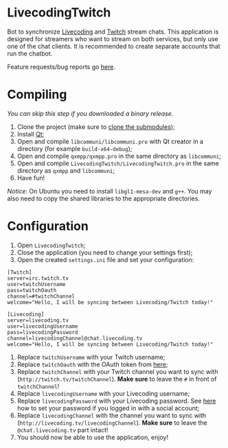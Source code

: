 # LivecodingTwitch

Bot to synchronize [Livecoding](https://livecoding.tv) and [Twitch](https://twitch.tv) stream chats. This application is designed for streamers who want to stream on both services, but only use one of the chat clients. It is recommended to create separate accounts that run the chatbot.

Feature requests/bug reports go [here](https://github.com/mrexodia/LivecodingTwitch/issues).

# Compiling

*You can skip this step if you downloaded a binary release.*

1. Clone the project (make sure to [clone the submodules](http://stackoverflow.com/questions/3796927/how-to-git-clone-including-submodules));
1. Install [Qt](http://www.qt.io/download);
2. Open and compile `libcommuni/libcommuni.pro` with Qt creator in a directory (for example `build-x64-debug`);
3. Open and compile `qxmpp/qxmpp.pro` in the same directory as `libcommuni`;
4. Open and compile `LivecodingTwitch/LivecodingTwitch.pro` in the same directory as `qxmpp` and `libcommuni`;
5. Have fun!

*Notice*: On Ubuntu you need to install `libgl1-mesa-dev` and `g++`. You may also need to copy the shared libraries to the appropriate directories.

# Configuration

1. Open `LivecodingTwitch`;
2. Close the application (you need to change your settings first);
3. Open the created `settings.ini` file and set your configuration:

```
[Twitch]
server=irc.twitch.tv
user=twitchUsername
pass=twitchOauth
channel=#twitchChannel
welcome="Hello, I will be syncing between Livecoding/Twitch today!"

[Livecoding]
server=livecoding.tv
user=livecodingUsername
pass=livecodingPassword
channel=livecodingChannel@chat.livecoding.tv
welcome="Hello, I will be syncing between Livecoding/Twitch today!"
``` 

1. Replace `twitchUsername` with your Twitch username;
2. Replace `twitchOauth` with the OAuth token from [here](http://www.twitchapps.com/tmi);
3. Replace `twitchChannel` with your Twitch channel you want to sync with (`http://twitch.tv/twitchChannel`). **Make sure** to leave the `#` in front of `twitchChannel`!
4.  Replace `livecodingUsername` with your Livecoding username;
5.  Replace `livecodingPassword` with your Livecoding password. See [here](http://blog.livecoding.tv/2015/11/21/how-to-chat-onal-xmpp-client) how to set your password if you logged in with a social account;
6.  Replace `livecodingChannel` with the channel you want to sync with (`http://livecoding.tv/livecodingChannel`). **Make sure** to leave the `@chat.livecoding.tv` part intact!
7.  You should now be able to use the application, enjoy!